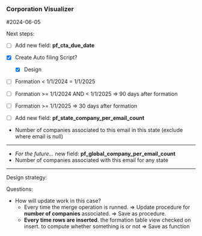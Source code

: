 

### Corporation Visualizer
#2024-06-05

Next steps:

- [ ] Add new field: **pf_cta_due_date**
- [x] Create Auto filing Script?
	- [x] Design
- [ ] Formation < 1/1/2024 = 1/1/2025
- [ ] Formation >= 1/1/2024 AND < 1/1/2025 => 90 days after formation
- [ ]  Formation >= 1/1/2025 => 30 days after formation

- [ ] Add new field: **pf_state_company_per_email_count**

- Number of companies associated to this email in this state (exclude where email is null)

---

- _For the future…_ new field: **pf_global_company_per_email_count**
- Number of companies associated with this email for any state

---
Design strategy:

Questions:
- How will update work in this case?
	- Every time the merge operation is runned. => Update procedure for **number of companies** associated. => Save as procedure.
	- **Every time rows are inserted**. the formation table view checked on insert. to compute whether something is or not => Save as function





